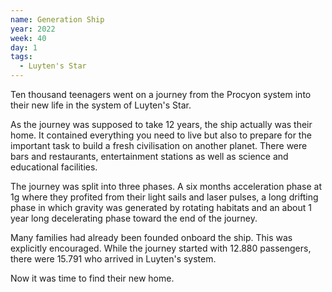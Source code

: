 ```yaml
---
name: Generation Ship
year: 2022
week: 40
day: 1
tags:
  - Luyten's Star
---
```


Ten thousand teenagers went on a journey from the Procyon system into their new
life in the system of Luyten's Star.

As the journey was supposed to take 12 years, the ship actually was their home.
It contained everything you need to live but also to prepare for the important
task to build a fresh civilisation on another planet. There were bars and
restaurants, entertainment stations as well as science and educational
facilities.

The journey was split into three phases. A six months acceleration phase at 1g
where they profited from their light sails and laser pulses, a long drifting
phase in which gravity was generated by rotating habitats and an about 1 year
long decelerating phase toward the end of the journey.

Many families had already been founded onboard the ship. This was explicitly
encouraged. While the journey started with 12.880 passengers, there were 15.791
who arrived in Luyten's system.

Now it was time to find their new home.
